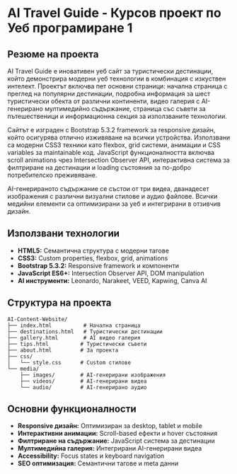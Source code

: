 # AI Travel Guide - Курсов проект по Уеб програмиране 1

## Резюме на проекта

AI Travel Guide е иновативен уеб сайт за туристически дестинации, който демонстрира модерни уеб технологии в комбинация с изкуствен интелект. Проектът включва пет основни страници: начална страница с преглед на популярни дестинации, подробна информация за шест туристически обекта от различни континенти, видео галерия с AI-генерирано мултимедийно съдържание, страница със съвети за пътешественици и информационна секция за използваните технологии.

Сайтът е изграден с Bootstrap 5.3.2 framework за responsive дизайн, който осигурява отлично изживяване на всички устройства. Използвани са модерни CSS3 техники като flexbox, grid системи, анимации и CSS variables за maintainable код. JavaScript функционалността включва scroll animations чрез Intersection Observer API, интерактивна система за филтриране на дестинации и loading състояния за по-добро потребителско преживяване.

AI-генерираното съдържание се състои от три видеа, дванадесет изображения с различни визуални стилове и аудио файлове. Всички медийни елементи са оптимизирани за уеб и интегрирани в отзивчив дизайн.

## Използвани технологии
- **HTML5:** Семантична структура с модерни тагове
- **CSS3:** Custom properties, flexbox, grid, animations
- **Bootstrap 5.3.2:** Responsive framework и компоненти
- **JavaScript ES6+:** Intersection Observer API, DOM manipulation
- **AI инструменти:** Leonardo, Narakeet, VEED, Kapwing, Canva AI

## Структура на проекта
```
AI-Content-Website/
├── index.html          # Начална страница
├── destinations.html   # Туристически дестинации
├── gallery.html        # AI видео галерия
├── tips.html          # Туристически съвети
├── about.html         # За проекта
├── css/
│   └── style.css      # Custom стилове
└── media/
    ├── images/        # AI-генерирани изображения
    ├── videos/        # AI-генерирани видеа
    └── audio/         # AI-генерирано аудио
```

## Основни функционалности
- **Responsive дизайн:** Оптимизиран за desktop, tablet и mobile
- **Интерактивни анимации:** Scroll-based ефекти и hover състояния
- **Филтриране на съдържание:** JavaScript система за дестинации
- **Мултимедийна галерия:** Интегрирани AI-генерирани видеа
- **Accessibility:** Focus states и keyboard navigation
- **SEO оптимизация:** Семантични тагове и meta данни
